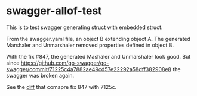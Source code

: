 # swagger-allof-test

This is to test swagger generating struct with embedded struct.

From the swagger.yaml file, an object B extending object A.
The generated Marshaler and Unmarshaler removed properties defined
in object B.

With the fix #847, the generated Mashaler and Unmarshaler look good.
But since https://github.com/go-swagger/go-swagger/commit/71225c4a7882ae49cd57e22292a58dff382908e8
the swagger was broken again.

See the [diff](https://github.com/yan-zhuang/swagger-allof-test/commit/9cc8549d59756eb813fac7fbe85c45412073d928) that comapre fix 847 with 7125c.

